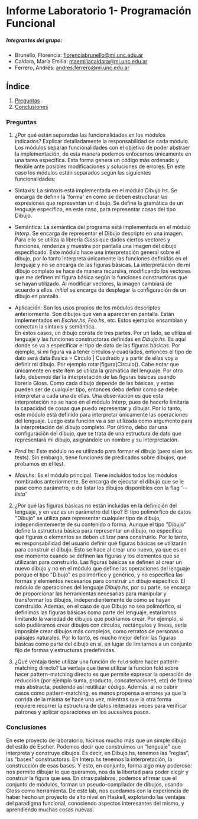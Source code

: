 # Informe Laboratorio 1- Programación Funcional 

##### Integrantes del grupo: 

- Brunello, Florencia: florenciabrunello@mi.unc.edu.ar
- Caldara, Marí­a Emilia: maemiliacaldara@mi.unc.edu.ar
- Ferrero, Andrés: andres.ferrero@mi.unc.edu.ar

## Índice 
1. [Preguntas](#preguntas)
2. [Conclusiones](#conclusiones)

### Preguntas<a name="preguntas"></a>
1. ¿Por qué están separadas las funcionalidades en los módulos indicados? Explicar detalladamente la responsabilidad de cada módulo.
Los módulos separan funcionalidades con el objetivo de poder abstraer la implementación, de esta manera podemos enfocarnos únicamente en una tarea específica. Esta forma genera un código más ordenado y flexible ante posibles modificaciones y soluciones de errores.
En este caso los módulos están separados según las siguientes funcionalidades:

- Sintaxis: La sintaxis está implementada en el módulo _Dibujo.hs_. Se encarga de definir la 'forma' en cómo se deben estructurar las expresiones que representan un dibujo. Se define la gramática de un lenguaje específico, en este caso, para representar cosas del tipo Dibujo.

- Semántica: La semántica del programa está implementada en el módulo _Interp_. Se encarga de representar el Dibujo descripto en una imagen. Para ello se utiliza la librería _Gloss_ que dados ciertos vectores y funciones, renderiza y muestra por pantalla una imagen del dibujo especificado. 
Este módulo hace una interpretación general sobre el dibujo, por lo tanto interpreta únicamente las funciones definidas en el lenguaje y no se encarga de las figuras básicas.
La interpretación de mi dibujo completo se hace de manera recursiva, modificando los vectores que me definen mi figura básica según la funciones constructoras que se hayan utilizado. Al modificar vectores, la imagen cambiará de acuerdo a ellos. 
_initial_ se encarga de desplegar la configuración de un dibujo en pantalla. 

- Aplicación: Son los usos propios de los módulos descriptos anteriormente. Son dibujos que van a aparecer en pantalla. Están implementados en _Escher.hs_, _Feo.hs_, etc. Estos ejemplos ensamblan y conectan la sintaxis y semántica.  
En estos casos, un dibujo consta de tres partes. Por un lado, se utiliza el lenguaje y las funciones constructoras definidas en _Dibujo.hs_. Es aquí donde se va a especificar el tipo de dato de las figuras básicas.
Por ejemplo, si mi figura va a tener círculos y cuadrados, entonces el tipo de dato será 
data Basica = Circulo | Cuadrado
y a partir de ellas voy a definir mi dibujo. Por ejemplo 
rotar(figura(Circulo)). 
Cabe notar que únicamente en este ítem se utiliza la gramática del lenguaje. 
Por otro lado, debemos dar la interpretación de las figuras básicas usando librería Gloss.
Como cada dibujo depende de las básicas, y estas pueden ser de cualquier tipo, entonces debo definir como se debe interpretar a cada una de ellas.
Una observación es que esta interpretación no se hace en el módulo Interp, pues de hacerlo limitaría la capacidad de cosas que puedo representar y dibujar. Por lo tanto, este módulo está definido para interpretar únicamente las operaciones del lenguaje. 
Luego esta función va a ser utilizada como argumento para la interpretación del dibujo completo.
Por último, debo dar una configuración del dibujo, que se trata de una estructura de dato que representará mi dibujo, asignándole un nombre y su interpretación. 

- _Pred.hs_: Este módulo no es utilizado para formar el dibujo (pero sí en los tests). Sin embargo, tiene funciones de predicados sobre dibujos, que probamos en el test.

- _Main.hs_: Es el módulo principal. Tiene incluídos todos los módulos nombrados anteriormente. Se encarga de ejecutar el dibujo que se le pase como parámetro, o de listar los dibujos disponibles con la flag _'--lista'_


2. ¿Por qué las figuras básicas no están incluidas en la definición del lenguaje, y en vez es un parámetro del tipo?
El tipo polimórfico de datos "Dibujo" se utiliza para representar cualquier tipo de dibujo, independientemente de su contenido o forma. Aunque el tipo "Dibujo" define la estructura básica para representar un dibujo, no especifica qué figuras o elementos se deben utilizar para construirlo.
Por lo tanto, es responsabilidad del usuario definir qué figuras básicas se utilizarán para construir el dibujo. Esto se hace al crear uno nuevo, ya que es en ese momento cuando se definen las figuras y los elementos que se utilizarán para construirlo.
Las figuras básicas se definen al crear un nuevo dibujo y no en el módulo que define las operaciones del lenguaje porque el tipo "Dibujo" es polimórfico y genérico, y no especifica las formas y elementos necesarios para construir un dibujo específico.
El módulo de operaciones del lenguaje _Dibujo.hs_, por su parte, se encarga de proporcionar las herramientas necesarias para manipular y transformar los dibujos, independientemente de cómo se hayan construido.
Además, en el caso de que Dibujo no sea polimórfico,  si definimos las figuras básicas como parte del lenguaje, estaríamos limitando la variedad de dibujos que podríamos crear. Por ejemplo, si solo pudiéramos crear dibujos con círculos, rectángulos y líneas, sería imposible crear dibujos más complejos, como retratos de personas o paisajes naturales.
Por lo tanto, es mucho mejor definir las figuras básicas como parte del dibujo en sí, en lugar de limitarnos a un conjunto fijo de formas y estructuras predefinidas. 


3. ¿Qué ventaja tiene utilizar una función de `fold` sobre hacer pattern-matching directo?
La ventaja que tiene utilizar la función fold sobre hacer pattern-matching directo es que permite expresar la operación de reducción (por ejemplo suma, producto, concatenaciones, etc) de forma más  abstracta, pudiendo así reutilizar código.
Además, al no cubrir casos como pattern-matching, es menos propensa a errores ya que la corrida de la misma se hace una vez, mientras que la otra forma requiere recorrer la estructura de datos reiteradas veces para verificar patrones y aplicar operaciones en los sucesivos pasos. 


### Conclusiones<a name="conclusiones"></a>
En este proyecto de laboratorio, hicimos mucho más que un simple dibujo del estilo de Escher. Podemos decir que construimos un "lenguaje" que interpreta y construye dibujos. Es decir, en Dibujo.hs, tenemos las "reglas", las "bases" constructoras. En Interp.hs tenemos la interpretación, la construcción de esas bases. Y esto, en conjunto, forma algo muy poderoso: nos permite dibujar lo que queramos, nos da la libertad para poder elegir y construir la figura que sea. En otras palabras, podemos afirmar que el conjunto de módulos, forman un pseudo-compilador de dibujos, usando Gloss como herramienta.
De este lab, nos quedamos con la experiencia de haber hecho un proyecto de alto nivel en Haskell, explotando las ventajas del paradigma funcional, conociendo aspectos interesantes del mismo, y aprendiendo muchas cosas nuevas.